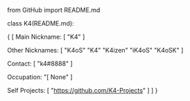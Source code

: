 from GitHub import README.md

class K4(README.md):

{
[
Main Nickname: [ "K4" ]

Other Nicknames:
[
            "K4oS"
            "K4"
            "K4izen"
            "iK4oS"
            "K4oSK"
]

Contact: [ "k4#8888" ]

Occupation: "[ None" ]

Self Projects: [ "https://github.com/K4-Projects" ]
]
}
